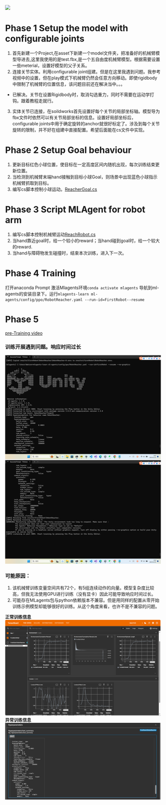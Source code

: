 ![](D:\桌面\桦笙笔记\Rbotics\MLagents_traininng\5-dof.png)
# Phase 1 Setup the model with configurable joints

1. 首先新建一个Project,在asset下新建一个model文件夹，把准备好的机械臂模型导进去,这里我使用的是test.fbx,是一个五自由度机械臂模型。根据需要设置一些meterial，设置好模型的父子关系。
2. 连接关节实体。利用configurable joint组建。但是在这里我遇到问题。我参考视频中的设置，但在play模式下机械臂仍然会任意方向移动。即使rigidbody中限制了机械臂的位置信息，该问题目前还在解决当中。。。

- 已解决。关节在设置Rigidbody时，取消勾选重力，同时不需要在运动学打钩。跟着教程走就行。

3. 实体关节已连接，在soildworks首先设置好每个关节的局部坐标轴。模型导为fbx文件时依然可以有关节局部坐标的信息。设置好局部坐标后，configurable joints中用于确定旋转的anchor就很好标定了。涉及到每个关节旋转的限制，并不好在组建中直接配置。希望后面能在cs文件中实现。

# Phase 2  Setup Goal behaviour 
1. 更新目标红色小球位置，使目标在一定高度区间内随机出现，每次训练结束更新位置。
2. 当检测到机械臂末端hand接触到目标小球Goal，则场景中出现蓝色小球指示机械臂抓取到目标。
3. 编写cs脚本控制小球运动。[ReacherGoal.cs](./Scrips/ReacherGoal.cs)

# Phase 3 Script MLAgent for robot arm
1. 编写cs脚本控制机械臂运动[ReachRobot.cs](./Scrips/ReachRobot.cs)
2. 当hand靠近goal时，给一个较小的reward；当hand碰到goal时，给一个较大的reward.
3. 当hand与障碍物发生碰撞时，结束本次训练，进入下一次。

# Phase 4 Training
打开anaconda Prompt
激活Mlagents环境`conda activate mlagents`
导航到ml-agents的安装目录下。运行`mlagents-learn ml-agents/config/ppo/RobotReacher.yaml --run-id=FirstRobot--resume`

# Phase 5 
[pre-Training video](./image/RoboticsTraining.mp4)
### 训练开展遇到问题。响应时间过长
![error02](./image/Unity错误信息2.png)
![error01](./image/Unity错误信息1.png)

### 可能原因：
1. 该机械臂训练变量空间共有72个，有5组连续动作的向量。模型复杂度比较高，但我无法使用GPU进行训练（没有显卡）因此可能导致响应时间过长。
2. 可能存在MLagents包与python依赖版本不兼容。但是用同样的配置从零开始训练示例模型却能够很好的训练。从这个角度来看，也许不是不兼容的问题。

**正常训练信息**
![normal_3DBall](./image/正常训练信息.png)
**异常训练信息**
![abnormal_Robot](./image/机械臂训练步数0.png)